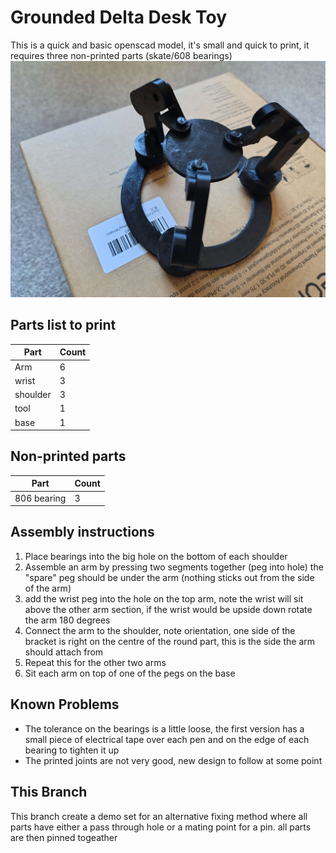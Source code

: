 # Grounded Delta Desk Toy
This is a quick and basic openscad model, it's small and quick to print, it requires three non-printed parts (skate/608 bearings)
![Image of the first revision of the Grounded Delta Desk Toy](/Images/FirstPrint.jpg)

## Parts list to print
| Part | Count |
| ---- | ----- |
|Arm | 6 |
| wrist | 3 |
| shoulder | 3 |
| tool | 1 |
| base | 1 |

## Non-printed parts
| Part | Count |
| ---- | ----- |
| 806 bearing | 3 |


## Assembly instructions
1. Place bearings into the big hole on the bottom of each shoulder
2. Assemble an arm by pressing two segments together (peg into hole) the "spare" peg should be under the arm (nothing sticks out from the side of the arm)
3. add the wrist peg into the hole on the top arm, note the wrist will sit above the other arm section, if the wrist would be upside down rotate the arm 180 degrees
4. Connect the arm to the shoulder, note orientation, one side of the bracket is right on the centre of the round part, this is the side the arm should attach from
5. Repeat this for the other two arms
6. Sit each arm on top of one of the pegs on the base


## Known Problems
* The tolerance on the bearings is a little loose, the first version has a small piece of electrical tape over each pen and on the edge of each bearing to tighten it up
* The printed joints are not very good, new design to follow at some point


## This Branch
This branch create a demo set for an alternative fixing method where all parts have either a pass through hole or a mating point for a pin. all parts are then pinned togeather

